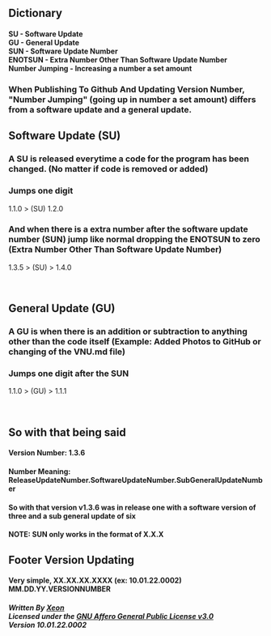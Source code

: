 ## Dictionary
#### SU - Software Update <br> GU - General Update <br> SUN - Software Update Number <br> ENOTSUN - Extra Number Other Than Software Update Number <br> Number Jumping - Increasing a number a set amount

### When Publishing To Github And Updating Version Number, "Number Jumping" (going up in number a set amount) differs from a software update and a general update.

## Software Update (SU)
### A SU is released everytime a code for the program has been changed. (No matter if code is removed or added)
### Jumps one digit

1.1.0 > (SU) 1.2.0

### And when there is a extra number after the software update number (SUN) jump like normal dropping the ENOTSUN to zero (Extra Number Other Than Software Update Number)

1.3.5 > (SU) > 1.4.0

<br>

## General Update (GU)
### A GU is when there is an addition or subtraction to anything other than the code itself (Example: Added Photos to GitHub or changing of the VNU.md file)
### Jumps one digit after the SUN

1.1.0 > (GU) > 1.1.1

<br>

## So with that being said

#### Version Number: 1.3.6
#### Number Meaning: ReleaseUpdateNumber.SoftwareUpdateNumber.SubGeneralUpdateNumber
#### So with that version v1.3.6 was in release one with a software version of three and a sub general update of six
#### NOTE: SUN only works in the format of X.X.X

## Footer Version Updating

#### Very simple, XX.XX.XX.XXXX (ex: 10.01.22.0002) MM.DD.YY.VERSIONNUMBER

##### Written By [Xeon](https://github.com/JSSchumacher) <br> Licensed under the [GNU Affero General Public License v3.0](https://github.com/JSSchumacher/XJSS-DFiles/blob/main/LICENSE) <br> Version 10.01.22.0002